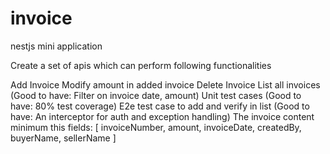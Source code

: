# invoice
nestjs mini application 


Create a set of apis which can perform following functionalities

Add Invoice
Modify amount in added invoice
Delete Invoice
List all invoices (Good to have: Filter on invoice date, amount)
Unit test cases (Good to have: 80% test coverage)
E2e test case to add and verify in list
(Good to have: An interceptor for auth and exception handling)
The invoice content minimum this fields: [ invoiceNumber, amount, invoiceDate, createdBy, buyerName, sellerName ]
